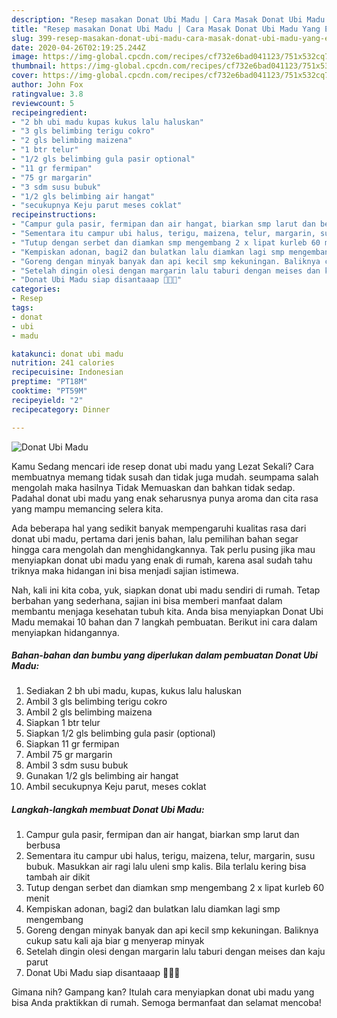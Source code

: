 ```yaml
---
description: "Resep masakan Donat Ubi Madu | Cara Masak Donat Ubi Madu Yang Enak dan Simpel"
title: "Resep masakan Donat Ubi Madu | Cara Masak Donat Ubi Madu Yang Enak dan Simpel"
slug: 399-resep-masakan-donat-ubi-madu-cara-masak-donat-ubi-madu-yang-enak-dan-simpel
date: 2020-04-26T02:19:25.244Z
image: https://img-global.cpcdn.com/recipes/cf732e6bad041123/751x532cq70/donat-ubi-madu-foto-resep-utama.jpg
thumbnail: https://img-global.cpcdn.com/recipes/cf732e6bad041123/751x532cq70/donat-ubi-madu-foto-resep-utama.jpg
cover: https://img-global.cpcdn.com/recipes/cf732e6bad041123/751x532cq70/donat-ubi-madu-foto-resep-utama.jpg
author: John Fox
ratingvalue: 3.8
reviewcount: 5
recipeingredient:
- "2 bh ubi madu kupas kukus lalu haluskan"
- "3 gls belimbing terigu cokro"
- "2 gls belimbing maizena"
- "1 btr telur"
- "1/2 gls belimbing gula pasir optional"
- "11 gr fermipan"
- "75 gr margarin"
- "3 sdm susu bubuk"
- "1/2 gls belimbing air hangat"
- "secukupnya Keju parut meses coklat"
recipeinstructions:
- "Campur gula pasir, fermipan dan air hangat, biarkan smp larut dan berbusa"
- "Sementara itu campur ubi halus, terigu, maizena, telur, margarin, susu bubuk. Masukkan air ragi lalu uleni smp kalis. Bila terlalu kering bisa tambah air dikit"
- "Tutup dengan serbet dan diamkan smp mengembang 2 x lipat kurleb 60 menit"
- "Kempiskan adonan, bagi2 dan bulatkan lalu diamkan lagi smp mengembang"
- "Goreng dengan minyak banyak dan api kecil smp kekuningan. Baliknya cukup satu kali aja biar g menyerap minyak"
- "Setelah dingin olesi dengan margarin lalu taburi dengan meises dan kaju parut"
- "Donat Ubi Madu siap disantaaap 🍩🍩😉"
categories:
- Resep
tags:
- donat
- ubi
- madu

katakunci: donat ubi madu 
nutrition: 241 calories
recipecuisine: Indonesian
preptime: "PT18M"
cooktime: "PT59M"
recipeyield: "2"
recipecategory: Dinner

---
```



![Donat Ubi Madu](https://img-global.cpcdn.com/recipes/cf732e6bad041123/751x532cq70/donat-ubi-madu-foto-resep-utama.jpg)

Kamu Sedang mencari ide resep donat ubi madu yang Lezat Sekali? Cara membuatnya memang tidak susah dan tidak juga mudah. seumpama salah mengolah maka hasilnya Tidak Memuaskan dan bahkan tidak sedap. Padahal donat ubi madu yang enak seharusnya punya aroma dan cita rasa yang mampu memancing selera kita.



Ada beberapa hal yang sedikit banyak mempengaruhi kualitas rasa dari donat ubi madu, pertama dari jenis bahan, lalu pemilihan bahan segar hingga cara mengolah dan menghidangkannya. Tak perlu pusing jika mau menyiapkan donat ubi madu yang enak di rumah, karena asal sudah tahu triknya maka hidangan ini bisa menjadi sajian istimewa.


Nah, kali ini kita coba, yuk, siapkan donat ubi madu sendiri di rumah. Tetap berbahan yang sederhana, sajian ini bisa memberi manfaat dalam membantu menjaga kesehatan tubuh kita. Anda bisa menyiapkan Donat Ubi Madu memakai 10 bahan dan 7 langkah pembuatan. Berikut ini cara dalam menyiapkan hidangannya.

<!--inarticleads1-->

##### Bahan-bahan dan bumbu yang diperlukan dalam pembuatan Donat Ubi Madu:

1. Sediakan 2 bh ubi madu, kupas, kukus lalu haluskan
1. Ambil 3 gls belimbing terigu cokro
1. Ambil 2 gls belimbing maizena
1. Siapkan 1 btr telur
1. Siapkan 1/2 gls belimbing gula pasir (optional)
1. Siapkan 11 gr fermipan
1. Ambil 75 gr margarin
1. Ambil 3 sdm susu bubuk
1. Gunakan 1/2 gls belimbing air hangat
1. Ambil secukupnya Keju parut, meses coklat




<!--inarticleads2-->

##### Langkah-langkah membuat Donat Ubi Madu:

1. Campur gula pasir, fermipan dan air hangat, biarkan smp larut dan berbusa
1. Sementara itu campur ubi halus, terigu, maizena, telur, margarin, susu bubuk. Masukkan air ragi lalu uleni smp kalis. Bila terlalu kering bisa tambah air dikit
1. Tutup dengan serbet dan diamkan smp mengembang 2 x lipat kurleb 60 menit
1. Kempiskan adonan, bagi2 dan bulatkan lalu diamkan lagi smp mengembang
1. Goreng dengan minyak banyak dan api kecil smp kekuningan. Baliknya cukup satu kali aja biar g menyerap minyak
1. Setelah dingin olesi dengan margarin lalu taburi dengan meises dan kaju parut
1. Donat Ubi Madu siap disantaaap 🍩🍩😉




Gimana nih? Gampang kan? Itulah cara menyiapkan donat ubi madu yang bisa Anda praktikkan di rumah. Semoga bermanfaat dan selamat mencoba!
